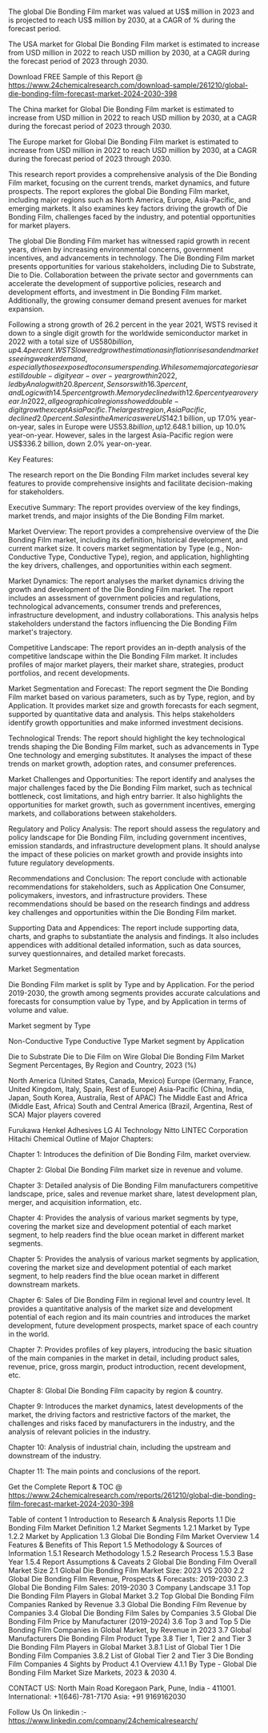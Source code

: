 The global Die Bonding Film market was valued at US$ million in 2023 and is projected to reach US$ million by 2030, at a CAGR of % during the forecast period.

The USA market for Global Die Bonding Film  market is estimated to increase from USD million in 2022 to reach USD million by 2030, at a CAGR during the forecast period of 2023 through 2030.

Download FREE Sample of this Report @ https://www.24chemicalresearch.com/download-sample/261210/global-die-bonding-film-forecast-market-2024-2030-398

The China market for Global Die Bonding Film market is estimated to increase from USD million in 2022 to reach USD million by 2030, at a CAGR during the forecast period of 2023 through 2030.

The Europe market for Global Die Bonding Film market is estimated to increase from USD million in 2022 to reach USD million by 2030, at a CAGR during the forecast period of 2023 through 2030.

This research report provides a comprehensive analysis of the Die Bonding Film market, focusing on the current trends, market dynamics, and future prospects. The report explores the global Die Bonding Film market, including major regions such as North America, Europe, Asia-Pacific, and emerging markets. It also examines key factors driving the growth of Die Bonding Film, challenges faced by the industry, and potential opportunities for market players.

The global Die Bonding Film market has witnessed rapid growth in recent years, driven by increasing environmental concerns, government incentives, and advancements in technology. The Die Bonding Film market presents opportunities for various stakeholders, including Die to Substrate, Die to Die. Collaboration between the private sector and governments can accelerate the development of supportive policies, research and development efforts, and investment in Die Bonding Film market. Additionally, the growing consumer demand present avenues for market expansion.

Following a strong growth of 26.2 percent in the year 2021, WSTS revised it down to a single digit growth for the worldwide semiconductor market in 2022 with a total size of US$580 billion, up 4.4 percent. WSTS lowered growth estimation as inflation rises and end markets seeing weaker demand, especially those exposed to consumer spending. While some major categories are still double-digit year-over-year growth in 2022, led by Analog with 20.8 percent, Sensors with 16.3 percent, and Logic with 14.5 percent growth. Memory declined with 12.6 percent year over year. In 2022, all geographical regions showed double-digit growth except Asia Pacific. The largest region, Asia Pacific, declined 2.0 percent. Sales in the Americas were US$142.1 billion, up 17.0% year-on-year, sales in Europe were US$53.8 billion, up 12.6% year-on-year, and sales in Japan were US$48.1 billion, up 10.0% year-on-year. However, sales in the largest Asia-Pacific region were US$336.2 billion, down 2.0% year-on-year.

Key Features:

The research report on the Die Bonding Film market includes several key features to provide comprehensive insights and facilitate decision-making for stakeholders.

Executive Summary: The report provides overview of the key findings, market trends, and major insights of the Die Bonding Film market.

Market Overview: The report provides a comprehensive overview of the Die Bonding Film market, including its definition, historical development, and current market size. It covers market segmentation by Type (e.g., Non-Conductive Type, Conductive Type), region, and application, highlighting the key drivers, challenges, and opportunities within each segment.

Market Dynamics: The report analyses the market dynamics driving the growth and development of the Die Bonding Film market. The report includes an assessment of government policies and regulations, technological advancements, consumer trends and preferences, infrastructure development, and industry collaborations. This analysis helps stakeholders understand the factors influencing the Die Bonding Film market's trajectory.

Competitive Landscape: The report provides an in-depth analysis of the competitive landscape within the Die Bonding Film market. It includes profiles of major market players, their market share, strategies, product portfolios, and recent developments.

Market Segmentation and Forecast: The report segment the Die Bonding Film market based on various parameters, such as by Type, region, and by Application. It provides market size and growth forecasts for each segment, supported by quantitative data and analysis. This helps stakeholders identify growth opportunities and make informed investment decisions.

Technological Trends: The report should highlight the key technological trends shaping the Die Bonding Film market, such as advancements in Type One technology and emerging substitutes. It analyses the impact of these trends on market growth, adoption rates, and consumer preferences.

Market Challenges and Opportunities: The report identify and analyses the major challenges faced by the Die Bonding Film market, such as technical bottleneck, cost limitations, and high entry barrier. It also highlights the opportunities for market growth, such as government incentives, emerging markets, and collaborations between stakeholders.

Regulatory and Policy Analysis: The report should assess the regulatory and policy landscape for Die Bonding Film, including government incentives, emission standards, and infrastructure development plans. It should analyse the impact of these policies on market growth and provide insights into future regulatory developments.

Recommendations and Conclusion: The report conclude with actionable recommendations for stakeholders, such as Application One Consumer, policymakers, investors, and infrastructure providers. These recommendations should be based on the research findings and address key challenges and opportunities within the Die Bonding Film market.

Supporting Data and Appendices: The report include supporting data, charts, and graphs to substantiate the analysis and findings. It also includes appendices with additional detailed information, such as data sources, survey questionnaires, and detailed market forecasts.

Market Segmentation

Die Bonding Film market is split by Type and by Application. For the period 2019-2030, the growth among segments provides accurate calculations and forecasts for consumption value by Type, and by Application in terms of volume and value.

Market segment by Type

Non-Conductive Type
Conductive Type
Market segment by Application

Die to Substrate
Die to Die
Film on Wire
Global Die Bonding Film Market Segment Percentages, By Region and Country, 2023 (%)

North America (United States, Canada, Mexico)
Europe (Germany, France, United Kingdom, Italy, Spain, Rest of Europe)
Asia-Pacific (China, India, Japan, South Korea, Australia, Rest of APAC)
The Middle East and Africa (Middle East, Africa)
South and Central America (Brazil, Argentina, Rest of SCA)
Major players covered

Furukawa
Henkel Adhesives
LG
AI Technology
Nitto
LINTEC Corporation
Hitachi Chemical
Outline of Major Chapters:

Chapter 1: Introduces the definition of Die Bonding Film, market overview.

Chapter 2: Global Die Bonding Film market size in revenue and volume.

Chapter 3: Detailed analysis of Die Bonding Film manufacturers competitive landscape, price, sales and revenue market share, latest development plan, merger, and acquisition information, etc.

Chapter 4: Provides the analysis of various market segments by type, covering the market size and development potential of each market segment, to help readers find the blue ocean market in different market segments.

Chapter 5: Provides the analysis of various market segments by application, covering the market size and development potential of each market segment, to help readers find the blue ocean market in different downstream markets.

Chapter 6: Sales of Die Bonding Film in regional level and country level. It provides a quantitative analysis of the market size and development potential of each region and its main countries and introduces the market development, future development prospects, market space of each country in the world.

Chapter 7: Provides profiles of key players, introducing the basic situation of the main companies in the market in detail, including product sales, revenue, price, gross margin, product introduction, recent development, etc.

Chapter 8: Global Die Bonding Film capacity by region & country.

Chapter 9: Introduces the market dynamics, latest developments of the market, the driving factors and restrictive factors of the market, the challenges and risks faced by manufacturers in the industry, and the analysis of relevant policies in the industry.

Chapter 10: Analysis of industrial chain, including the upstream and downstream of the industry.

Chapter 11: The main points and conclusions of the report.

Get the Complete Report & TOC @ https://www.24chemicalresearch.com/reports/261210/global-die-bonding-film-forecast-market-2024-2030-398

Table of content
1 Introduction to Research & Analysis Reports
1.1 Die Bonding Film Market Definition
1.2 Market Segments
1.2.1 Market by Type
1.2.2 Market by Application
1.3 Global Die Bonding Film Market Overview
1.4 Features & Benefits of This Report
1.5 Methodology & Sources of Information
1.5.1 Research Methodology
1.5.2 Research Process
1.5.3 Base Year
1.5.4 Report Assumptions & Caveats
2 Global Die Bonding Film Overall Market Size
2.1 Global Die Bonding Film Market Size: 2023 VS 2030
2.2 Global Die Bonding Film Revenue, Prospects & Forecasts: 2019-2030
2.3 Global Die Bonding Film Sales: 2019-2030
3 Company Landscape
3.1 Top Die Bonding Film Players in Global Market
3.2 Top Global Die Bonding Film Companies Ranked by Revenue
3.3 Global Die Bonding Film Revenue by Companies
3.4 Global Die Bonding Film Sales by Companies
3.5 Global Die Bonding Film Price by Manufacturer (2019-2024)
3.6 Top 3 and Top 5 Die Bonding Film Companies in Global Market, by Revenue in 2023
3.7 Global Manufacturers Die Bonding Film Product Type
3.8 Tier 1, Tier 2 and Tier 3 Die Bonding Film Players in Global Market
3.8.1 List of Global Tier 1 Die Bonding Film Companies
3.8.2 List of Global Tier 2 and Tier 3 Die Bonding Film Companies
4 Sights by Product
4.1 Overview
4.1.1 By Type - Global Die Bonding Film Market Size Markets, 2023 & 2030
4.

CONTACT US:
North Main Road Koregaon Park, Pune, India - 411001.
International: +1(646)-781-7170
Asia: +91 9169162030

Follow Us On linkedin :- https://www.linkedin.com/company/24chemicalresearch/
